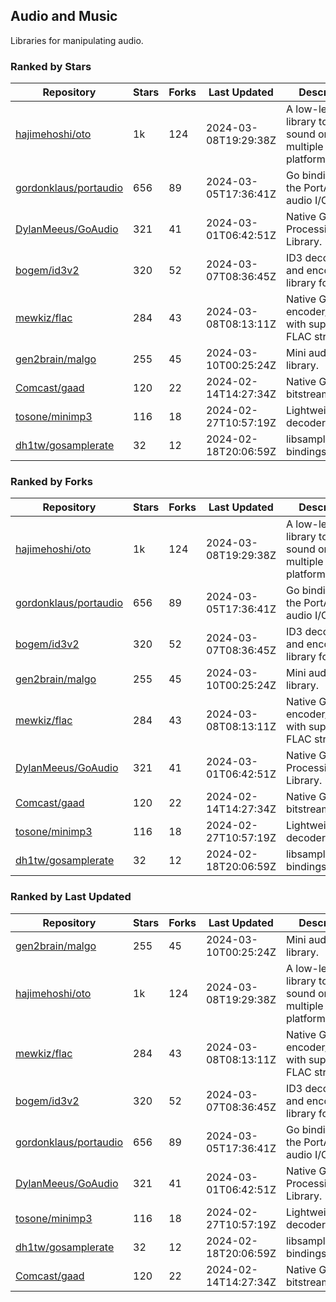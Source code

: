 ## Audio and Music

Libraries for manipulating audio.

### Ranked by Stars

| Repository | Stars | Forks | Last Updated | Description | 
|------------|-------|-------|--------------|-------------|
| [hajimehoshi/oto](https://github.com/hajimehoshi/oto) | 1k | 124 | 2024-03-08T19:29:38Z |  A low-level library to play sound on multiple platforms. |
| [gordonklaus/portaudio](https://github.com/gordonklaus/portaudio) | 656 | 89 | 2024-03-05T17:36:41Z |  Go bindings for the PortAudio audio I/O library. |
| [DylanMeeus/GoAudio](https://github.com/DylanMeeus/GoAudio) | 321 | 41 | 2024-03-01T06:42:51Z |  Native Go Audio Processing Library. |
| [bogem/id3v2](https://github.com/bogem/id3v2) | 320 | 52 | 2024-03-07T08:36:45Z |  ID3 decoding and encoding library for Go. |
| [mewkiz/flac](https://github.com/mewkiz/flac) | 284 | 43 | 2024-03-08T08:13:11Z |  Native Go FLAC encoder/decoder with support for FLAC streams. |
| [gen2brain/malgo](https://github.com/gen2brain/malgo) | 255 | 45 | 2024-03-10T00:25:24Z |  Mini audio library. |
| [Comcast/gaad](https://github.com/Comcast/gaad) | 120 | 22 | 2024-02-14T14:27:34Z |  Native Go AAC bitstream parser. |
| [tosone/minimp3](https://github.com/tosone/minimp3) | 116 | 18 | 2024-02-27T10:57:19Z |  Lightweight MP3 decoder library. |
| [dh1tw/gosamplerate](https://github.com/dh1tw/gosamplerate) | 32 | 12 | 2024-02-18T20:06:59Z |  libsamplerate bindings for go. |

### Ranked by Forks

| Repository | Stars | Forks | Last Updated | Description | 
|------------|-------|-------|--------------|-------------|
| [hajimehoshi/oto](https://github.com/hajimehoshi/oto) | 1k | 124 | 2024-03-08T19:29:38Z |  A low-level library to play sound on multiple platforms. |
| [gordonklaus/portaudio](https://github.com/gordonklaus/portaudio) | 656 | 89 | 2024-03-05T17:36:41Z |  Go bindings for the PortAudio audio I/O library. |
| [bogem/id3v2](https://github.com/bogem/id3v2) | 320 | 52 | 2024-03-07T08:36:45Z |  ID3 decoding and encoding library for Go. |
| [gen2brain/malgo](https://github.com/gen2brain/malgo) | 255 | 45 | 2024-03-10T00:25:24Z |  Mini audio library. |
| [mewkiz/flac](https://github.com/mewkiz/flac) | 284 | 43 | 2024-03-08T08:13:11Z |  Native Go FLAC encoder/decoder with support for FLAC streams. |
| [DylanMeeus/GoAudio](https://github.com/DylanMeeus/GoAudio) | 321 | 41 | 2024-03-01T06:42:51Z |  Native Go Audio Processing Library. |
| [Comcast/gaad](https://github.com/Comcast/gaad) | 120 | 22 | 2024-02-14T14:27:34Z |  Native Go AAC bitstream parser. |
| [tosone/minimp3](https://github.com/tosone/minimp3) | 116 | 18 | 2024-02-27T10:57:19Z |  Lightweight MP3 decoder library. |
| [dh1tw/gosamplerate](https://github.com/dh1tw/gosamplerate) | 32 | 12 | 2024-02-18T20:06:59Z |  libsamplerate bindings for go. |

### Ranked by Last Updated

| Repository | Stars | Forks | Last Updated | Description | 
|------------|-------|-------|--------------|-------------|
| [gen2brain/malgo](https://github.com/gen2brain/malgo) | 255 | 45 | 2024-03-10T00:25:24Z |  Mini audio library. |
| [hajimehoshi/oto](https://github.com/hajimehoshi/oto) | 1k | 124 | 2024-03-08T19:29:38Z |  A low-level library to play sound on multiple platforms. |
| [mewkiz/flac](https://github.com/mewkiz/flac) | 284 | 43 | 2024-03-08T08:13:11Z |  Native Go FLAC encoder/decoder with support for FLAC streams. |
| [bogem/id3v2](https://github.com/bogem/id3v2) | 320 | 52 | 2024-03-07T08:36:45Z |  ID3 decoding and encoding library for Go. |
| [gordonklaus/portaudio](https://github.com/gordonklaus/portaudio) | 656 | 89 | 2024-03-05T17:36:41Z |  Go bindings for the PortAudio audio I/O library. |
| [DylanMeeus/GoAudio](https://github.com/DylanMeeus/GoAudio) | 321 | 41 | 2024-03-01T06:42:51Z |  Native Go Audio Processing Library. |
| [tosone/minimp3](https://github.com/tosone/minimp3) | 116 | 18 | 2024-02-27T10:57:19Z |  Lightweight MP3 decoder library. |
| [dh1tw/gosamplerate](https://github.com/dh1tw/gosamplerate) | 32 | 12 | 2024-02-18T20:06:59Z |  libsamplerate bindings for go. |
| [Comcast/gaad](https://github.com/Comcast/gaad) | 120 | 22 | 2024-02-14T14:27:34Z |  Native Go AAC bitstream parser. |

